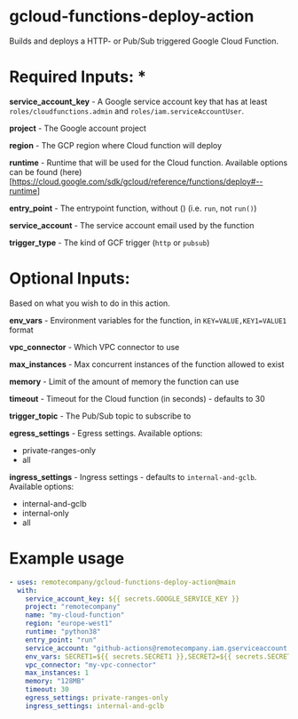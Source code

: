 # gcloud-functions-deploy-action

Builds and deploys a HTTP- or Pub/Sub triggered Google Cloud Function.

# Required Inputs: *

**service_account_key** - A Google service account key that has at least `roles/cloudfunctions.admin` and `roles/iam.serviceAccountUser`.

**project** - The Google account project

**region** - The GCP region where Cloud function will deploy

**runtime** - Runtime that will be used for the Cloud function. Available options can be found (here)[https://cloud.google.com/sdk/gcloud/reference/functions/deploy#--runtime]

**entry_point** - The entrypoint function, without () (i.e. `run`, not `run()`)

**service_account** - The service account email used by the function

**trigger_type** - The kind of GCF trigger (`http` or `pubsub`)

# Optional Inputs:

Based on what you wish to do in this action.

**env_vars** - Environment variables for the function, in `KEY=VALUE,KEY1=VALUE1` format

**vpc_connector** - Which VPC connector to use

**max_instances** - Max concurrent instances of the function allowed to exist

**memory** - Limit of the amount of memory the function can use

**timeout** - Timeout for the Cloud function (in seconds) - defaults to 30

**trigger_topic** - The Pub/Sub topic to subscribe to

**egress_settings** - Egress settings. Available options:
  - private-ranges-only
  - all

**ingress_settings** - Ingress settings - defaults to `internal-and-gclb`. Available options:
  - internal-and-gclb
  - internal-only
  - all

# Example usage

``` yaml
- uses: remotecompany/gcloud-functions-deploy-action@main
  with:
    service_account_key: ${{ secrets.GOOGLE_SERVICE_KEY }}
    project: "remotecompany"
    name: "my-cloud-function"
    region: "europe-west1"
    runtime: "python38"
    entry_point: "run"
    service_account: "github-actions@remotecompany.iam.gserviceaccount.com"
    env_vars: SECRET1=${{ secrets.SECRET1 }},SECRET2=${{ secrets.SECRET2 }}
    vpc_connector: "my-vpc-connector"
    max_instances: 1
    memory: "128MB"
    timeout: 30
    egress_settings: private-ranges-only
    ingress_settings: internal-and-gclb
```
